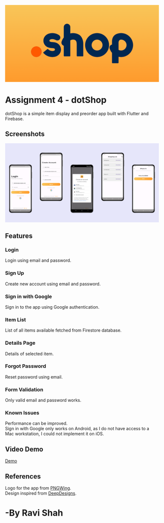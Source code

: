 <img align="centre" src="screenshots/logo_bg_landscape.png" width=512>

# Assignment 4 - dotShop
dotShop is a simple item display and preorder app built with Flutter and Firebase.

## Screenshots
<img src="screenshots/screens.png"/>

## Features

### Login
Login using email and password.

### Sign Up
Create new account using email and password.

### Sign in with Google
Sign in to the app using Google authentication.

### Item List
List of all items available fetched from Firestore database.

### Details Page
Details of selected item.

### Forgot Password
Reset password using email.

### Form Validation
Only valid email and password works.

### Known Issues
Performance can be improved.</br>
Sign in with Google only works on Android, as I do not have access to a Mac workstation, I could not implement it on iOS.

## Video Demo
[Demo](https://drive.google.com/file/d/1hS_suWPy7TXbQwpMy1ofPHwaSEjoNDII/view?usp=drive_link)

## References
Logo for the app from [PNGWing](https://www.pngwing.com/en/free-png-nuldz).</br>
Design inspired from [DeepDesigns](https://www.epicpxls.com/items/ios-mobile-app-login-signup).

# -By Ravi Shah